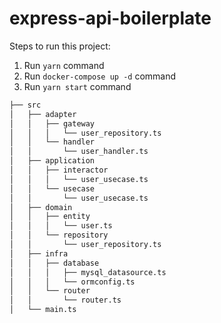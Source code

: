 # express-api-boilerplate

Steps to run this project:

1. Run `yarn` command
2. Run `docker-compose up -d` command
3. Run `yarn start` command

```sh
├── src
│   ├── adapter
│   │   ├── gateway
│   │   │   └── user_repository.ts
│   │   └── handler
│   │       └── user_handler.ts
│   ├── application
│   │   ├── interactor
│   │   │   └── user_usecase.ts
│   │   └── usecase
│   │       └── user_usecase.ts
│   ├── domain
│   │   ├── entity
│   │   │   └── user.ts
│   │   └── repository
│   │       └── user_repository.ts
│   ├── infra
│   │   ├── database
│   │   │   ├── mysql_datasource.ts
│   │   │   └── ormconfig.ts
│   │   └── router
│   │       └── router.ts
│   └── main.ts

```